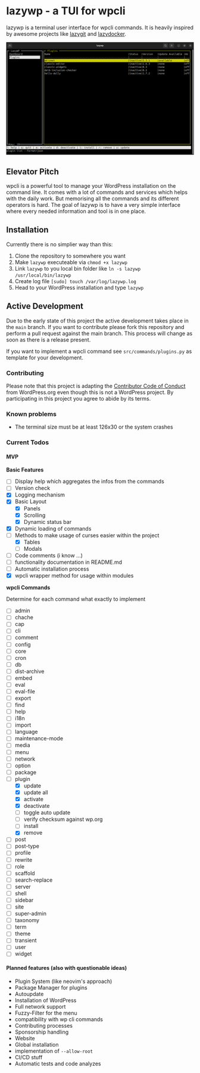 # lazywp - a TUI for wpcli

lazywp is a terminal user interface for wpcli commands. It is heavily inspired by awesome projects like [lazygit](https://github.com/jesseduffield/lazygit) and [lazydocker](https://github.com/jesseduffield/lazydocker).

![lazywp with the plugin view](/assets/lazywp.png?raw=true "lazywp with the plugin view")

## Elevator Pitch

wpcli is a powerful tool to manage your WordPress installation on the command line. It comes with a lot of commands and services which helps with the daily work. But memorising all the commands and its different operators is hard. The goal of lazywp is to have a very simple interface where every needed information and tool is in one place.

## Installation

Currently there is no simplier way than this:
1. Clone the repository to somewhere you want
1. Make `lazywp` executeable via `chmod +x lazywp`
1. Link `lazywp` to you local bin folder like `ln -s lazywp /usr/local/bin/lazywp`
1. Create log file `[sudo] touch /var/log/lazywp.log`
1. Head to your WordPress installation and type `lazywp`

## Active Development

Due to the early state of this project the active development takes place in the `main` branch. If you want to contribute please fork this repository and perform a pull request against the main branch. This process will change as soon as there is a release present.

If you want to implement a wpcli command see `src/commands/plugins.py` as template for your development.

### Contributing

Please note that this project is adapting the [Contributor Code of Conduct](https://learn.wordpress.org/online-workshops/code-of-conduct/) from WordPress.org even though this is not a WordPress project. By participating in this project you agree to abide by its terms.

### Known problems

* The terminal size must be at least 126x30 or the system crashes

### Current Todos

#### MVP

**Basic Features**
* [ ] Display help which aggregates the infos from the commands
* [ ] Version check
* [x] Logging mechanism
* [x] Basic Layout
  * [x] Panels
  * [x] Scrolling
  * [x] Dynamic status bar
* [x] Dynamic loading of commands
* [ ] Methods to make usage of curses easier within the project
  * [x] Tables
  * [ ] Modals 
* [ ] Code comments (i know ...)
* [ ] functionality documentation in README.md
* [ ] Automatic installation process
* [x] wpcli wrapper method for usage within modules

**wpcli Commands**

Determine for each command what exactly to implement

* [ ] admin
* [ ] chache
* [ ] cap
* [ ] cli
* [ ] comment
* [ ] config
* [ ] core
* [ ] cron
* [ ] db
* [ ] dist-archive
* [ ] embed
* [ ] eval
* [ ] eval-file
* [ ] export
* [ ] find
* [ ] help
* [ ] i18n
* [ ] import
* [ ] language
* [ ] maintenance-mode
* [ ] media
* [ ] menu
* [ ] network
* [ ] option
* [ ] package
* [ ] plugin
  * [x] update
  * [x] update all
  * [x] activate
  * [x] deactivate
  * [ ] toggle auto update
  * [ ] verify checksum against wp.org
  * [ ] install
  * [x] remove
* [ ] post
* [ ] post-type
* [ ] profile
* [ ] rewrite
* [ ] role
* [ ] scaffold
* [ ] search-replace
* [ ] server
* [ ] shell
* [ ] sidebar
* [ ] site
* [ ] super-admin
* [ ] taxonomy
* [ ] term
* [ ] theme
* [ ] transient
* [ ] user
* [ ] widget

#### Planned features (also with questionable ideas)

* Plugin System (like neovim's approach)
* Package Manager for plugins
* Autoupdate
* Installation of WordPress
* Full network support
* Fuzzy-Filter for the menu
* compatibility with wp cli commands
* Contributing processes
* Sponsorship handling
* Website
* Global installation
* implementation of `--allow-root`
* CI/CD stuff
* Automatic tests and code analyzes
